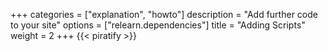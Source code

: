 +++
categories = ["explanation", "howto"]
description = "Add further code to your site"
options = ["relearn.dependencies"]
title = "Adding Scripts"
weight = 2
+++
{{< piratify >}}